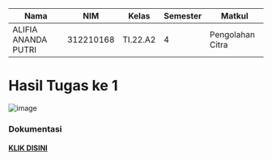 |**Nama**|**NIM**|**Kelas**|**Semester**|**Matkul**|
|----|---|-----|------|---|
|ALIFIA ANANDA PUTRI|312210168|TI.22.A2|4|Pengolahan Citra|

# Hasil Tugas ke 1

![image](https://github.com/Alifiananda06/PC-1/assets/115884834/dcadba78-75ca-4a84-92f4-211e06d47ca7)


### Dokumentasi
#### [KLIK DISINI]()
